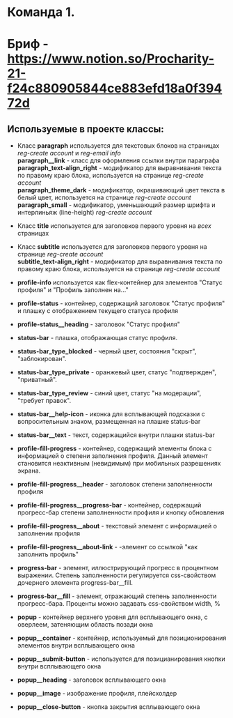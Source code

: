 # Команда 1.

# Бриф - https://www.notion.so/Procharity-21-f24c880905844ce883efd18a0f39472d

## Используемые в проекте классы:

- Класс **paragraph** используется для текстовых блоков на страницах _reg-сreate account_ и _reg-email info_  
  **paragraph\_\_link** - класс для оформления ссылки внутри параграфа  
  **paragraph_text-align_right** - модификатор для выравнивания текста по правому краю блока, используется на странице _reg-сreate account_  
  **paragraph_theme_dark** - модификатор, окрашивающий цвет текста в белый цвет, используется на странице _reg-сreate account_  
  **paragraph_small** - модификатор, уменьшающий размер шрифта и интерлиньяж (line-height) _reg-сreate account_

- Класс **title** используется для заголовков первого уровня на _всех_ страницах

- Класс **subtitle** используется для заголовков первого уровня на странице _reg-сreate account_  
  **subtitle_text-align_right** - модификатор для выравнивания текста по правому краю блока, используется на странице _reg-сreate account_

- **profile-info** используется как flex-контейнер для элементов "Статус профиля" и "Профиль заполнен на..."
- **profile-status** - контейнер, содержащий заголовок "Статус профиля" и плашку с отображением текущего статуса профиля
- **profile-status\_\_heading** - заголовок "Статус профиля"

- **status-bar** - плашка, отображающая статус профиля.
- **status-bar_type_blocked** - черный цвет, состояния "скрыт", "заблокирован".
- **status-bar_type_private** - оранжевый цвет, статус "подтвержден", "приватный".
- **status-bar_type_review** - синий цвет, статус "на модерации", "требует правок".
- **status-bar\_\_help-icon** - иконка для всплывающей подсказки с вопросительным знаком, размещенная на плашке status-bar
- **status-bar\_\_text** - текст, содержащийся внутри плашки status-bar

- **profile-fill-progress** - контейнер, содержащий элементы блока с информацией о степени заполнения профиля. Данный элемент становится неактивным (невидимым) при мобильных разрешениях экрана.
- **profile-fill-progress\_\_header** - заголовок степени заполненности профиля
- **profile-fill-progress\_\_progress-bar** - контейнер, содержащий прогресс-бар степени заполненности профиля и кнопку обновления
- **profile-fill-progress\_\_about** - текстовый элемент с информацией о заполнении профиля
- **profile-fill-progress\_\_about-link** - <a>-элемент со ссылкой "как заполнить профиль"

- **progress-bar** - элемент, иллюстрирующий прогресс в процентном выражении. Степень заполненности регулируется css-свойством дочернего элемента progress-bar\_\_fill.
- **progress-bar\_\_fill** - элемент, отражающий степень заполненности прогресс-бара. Проценты можно задавать css-свойством width, %

- **popup** - контейнер верхнего уровня для всплывающего окна, с оверлеем, затеняющим область позади окна
- **popup\_\_container** - контейнер, используемый для позиционирования элементов внутри всплывающего окна
- **popup\_\_submit-button** - используется для позицианирования кнопки внутри всплывающего окна
- **popup\_\_heading** - заголовок всплывающего окна
- **popup\_\_image** - изображение профиля, плейсхолдер
- **popup\_\_close-button** - кнопка закрытия всплывающего окна
